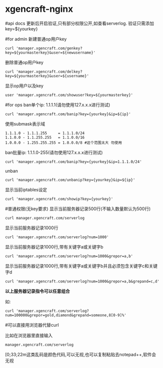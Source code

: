xgencraft-nginx
===============

#api docs
更新后开启验证,只有部分权限公开,如查看serverlog.
验证只需添加key=${yourkey}

#for admin
新建普通op用户key

    curl 'manager.xgencraft.com/genkey?key=${yourmasterkey}&user=${newusername}'

删除普通op用户key

    curl 'manager.xgencraft.com/delkey?key=${yourmasterkey}&user=${username}'
    
显示op用户以及key

    user 'manager.xgencraft.com/showuser?key=${yourmasterkey}'
    
    
#for ops
ban单个ip: 1.1.1.1(请勿使用127.x.x.x进行测试)

    curl 'manager.xgencraft.com/banip?key={yourkey}&ip=${ip}'

使用submask表示域

    1.1.1.0 - 1.1.1.255     = 1.1.1.0/24
    1.1.0.0 - 1.1.255.255   = 1.1.0.0/16
    1.0.0.0 - 1.255.255.255 = 1.0.0.0/8 #这个范围太大 勿使用

ban批量ip: 1.1.1.0-255(请勿使用127.x.x.x进行测试)

    curl 'manager.xgencraft.com/banip?key={yourkey}&ip=1.1.1.0/24'

unban

    curl 'manager.xgencraft.com/unbanip?key={yourkey}&ip=${ip}'

显示当前iptables设定

    curl 'manager.xgencraft.com/showip?key={yourkey}'

#普通权限(无key要求)
显示当前服务器记录500行(不输入数量默认为500行)

    curl manager.xgencraft.com/serverlog

显示当前服务器记录1000行

    curl 'manager.xgencraft.com/serverlog?num=1000'
    
显示当前服务器记录1000行,带有关键字a或关键字b

    curl 'manager.xgencraft.com/serverlog?num=1000&grepor=a,b'
    
显示当前服务器记录1000行,带有关键字a或关键字b并且必须包含关键字c和关键字d

    curl 'manager.xgencraft.com/serverlog?num=1000&grepor=a,b&grepand=c,d'

**以上服务器记录指令可以任意组合**

如:

    curl 'manager.xgencraft.com/serverlog?num=100000&grepor=gold,diamond&grepand=someone,8[0-9]%'

#可以直接用浏览器代替curl

比如在浏览器里直接输入

    manager.xgencraft.com/serverlog

[0;33;22m这类乱码是颜色代码,可以无视,也可以复制粘贴去notepad++,软件会无视
